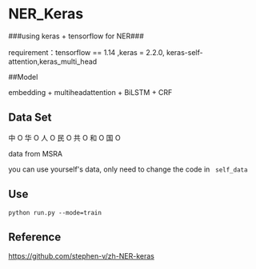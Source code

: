 # NER_Keras

###using keras + tensorflow for NER###

requirement：tensorflow == 1.14  ,keras = 2.2.0, keras-self-attention,keras_multi_head

##Model

embedding + multiheadattention + BiLSTM + CRF


## Data Set
中	O
华	O
人	O
民	O
共	O
和	O
国	O

data from MSRA

you can use yourself's  data, only need to change the code in  `  self_data `

## Use

`python run.py --mode=train `

## Reference
https://github.com/stephen-v/zh-NER-keras
